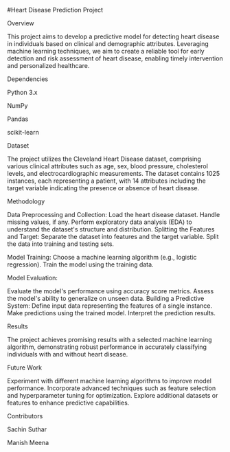 #Heart Disease Prediction Project

Overview

This project aims to develop a predictive model for
detecting heart disease in individuals based on clinical 
and demographic attributes. Leveraging machine learning techniques,
we aim to create a reliable tool for early detection and risk assessment
of heart disease, enabling timely intervention and personalized healthcare.

Dependencies

Python 3.x

NumPy

Pandas

scikit-learn

Dataset

The project utilizes the Cleveland Heart Disease dataset, comprising various clinical 
attributes such as age, sex, blood pressure, cholesterol levels, and electrocardiographic
measurements. The dataset contains 1025 instances, each representing a patient, with 14 attributes
including the target variable indicating the presence or absence of heart disease.

Methodology

Data Preprocessing and Collection:
Load the heart disease dataset.
Handle missing values, if any.
Perform exploratory data analysis (EDA) to understand the dataset's structure and distribution.
Splitting the Features and Target:
Separate the dataset into features and the target variable.
Split the data into training and testing sets.

Model Training:
Choose a machine learning algorithm (e.g., logistic regression).
Train the model using the training data.

Model Evaluation:

Evaluate the model's performance using accuracy score metrics.
Assess the model's ability to generalize on unseen data.
Building a Predictive System:
Define input data representing the features of a single instance.
Make predictions using the trained model.
Interpret the prediction results.

Results

The project achieves promising results with a selected machine learning algorithm, demonstrating robust performance in accurately classifying individuals with and without heart disease.


Future Work

Experiment with different machine learning algorithms to improve model performance.
Incorporate advanced techniques such as feature selection and hyperparameter tuning for optimization.
Explore additional datasets or features to enhance predictive capabilities.

Contributors

Sachin Suthar

Manish Meena

